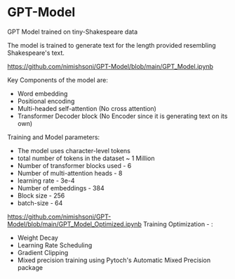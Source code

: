 # GPT-Model
GPT Model trained on tiny-Shakespeare data

The model is trained to generate text for the length provided resembling Shakespeare's text. 

https://github.com/nimishsoni/GPT-Model/blob/main/GPT_Model.ipynb

Key Components of the model are:
- Word embedding
- Positional encoding
- Multi-headed self-attention (No cross attention)
- Transformer Decoder block (No Encoder since it is generating text on its own)


Training and Model parameters: 
- The model uses character-level tokens
- total number of tokens in the dataset ~ 1 Million
- Number of transformer blocks used - 6
- Number of multi-attention heads - 8
- learning rate - 3e-4
- Number of embeddings - 384
- Block size - 256
- batch-size - 64

https://github.com/nimishsoni/GPT-Model/blob/main/GPT_Model_Optimized.ipynb
Training Optimization - :
- Weight Decay
- Learning Rate Scheduling
- Gradient Clipping
- Mixed precision training using Pytoch's Automatic Mixed Precision package
